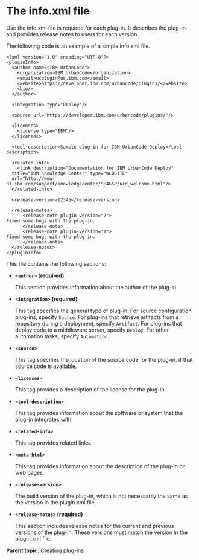 # The info.xml file

Use the info.xml file is required for each plug-in. It describes the plug-in and provides release notes to users for each version.

The following code is an example of a simple info.xml file.

```
<?xml version="1.0" encoding="UTF-8"?>
<pluginInfo>
  <author name="IBM UrbanCode">
    <organization>IBM UrbanCode</organization>
    <email>ucplugin@us.ibm.com</email>
    <website>https://developer.ibm.com/urbancode/plugins/</website>
    <bio/>
  </author>

  <integration type="Deploy"/>
   
  <source url="https://developer.ibm.com/urbancode/plugins/"/>
  
  <licenses>
    <license type="IBM"/>
  </licenses>

  <tool-description>Sample plug-in for IBM UrbanCode Deploy</tool-description>
  
  <related-info>
    <link description="Documentation for IBM UrbanCode Deploy" 
  title="IBM Knowledge Center" type="WEBSITE" 
  url="http://www-01.ibm.com/support/knowledgecenter/SS4GSP/ucd_welcome.html"/>
  </related-info>
    
  <release-version>12345</release-version>
    
  <release-notes>
      <release-note plugin-version="2">
Fixed some bugs with the plug-in.
      </release-note>
      <release-note plugin-version="1">
Fixed some bugs with the plug-in.
      </release-note>
  </release-notes>
</pluginInfo>
```

This file contains the following sections:

-   **`<author>` \(required\)**

    This section provides information about the author of the plug-in.

-   **`<integration>` \(required\)**

    This tag specifies the general type of plug-in. For source configuration plug-ins, specify `Source`. For plug-ins that retrieve artifacts from a repository during a deployment, specify `Artifact`. For plug-ins that deploy code to a middleware server, specify `Deploy`. For other automation tasks, specify `Automation`.

-   **`<source>`**

    This tag specifies the location of the source code for the plug-in, if that source code is available.

-   **`<licenses>`**

    This tag provides a description of the license for the plug-in.

-   **`<tool-description>`**

    This tag provides information about the software or system that the plug-in integrates with.

-   **`<related-info>`**

    This tag provides related links.

-   **`<meta-html>`**

    This tag provides information about the description of the plug-in on web pages.

-   **`<release-version>`**

    The build version of the plug-in, which is not necessarily the same as the version in the plugin.xml file.

-   **`<release-notes>` \(required\)**

    This section includes release notes for the current and previous versions of the plug-in. These versions must match the version in the plugin.xml file.


**Parent topic:** [Creating plug-ins](../../com.ibm.udeploy.reference.doc/topics/reference_plugins_create.md)

